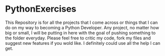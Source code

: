 # PythonExercises
This Repository is for all the projects that I come across or things that I can do on my way to becoming a Python Developer.
Any project, no matter how big or small, I will be putting in here with the goal of pushing something to the folder everyday.
Please feel free to critic my code, fork my files and suggest new features if you wold like. I definitely could use all the help I can get. 
